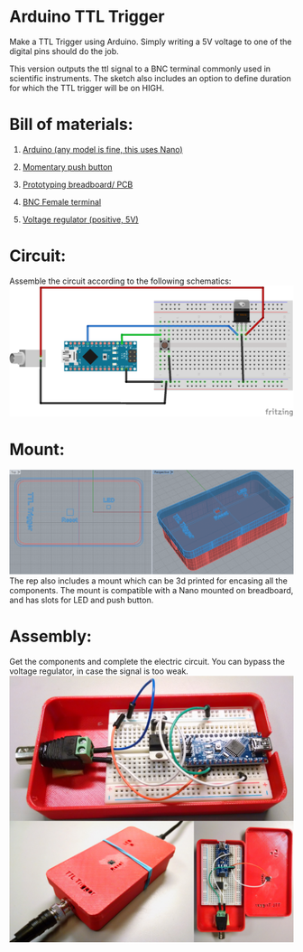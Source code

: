 # Arduino TTL Trigger

Make a TTL Trigger using Arduino. Simply writing a 5V voltage to one of the digital pins should do the job. 

This version outputs the ttl signal to a BNC terminal commonly used in scientific instruments. The sketch also includes an option to define duration for which the TTL trigger will be on HIGH.

# Bill of materials:

1. [Arduino (any model is fine, this uses Nano)](http://www.amazon.com/SainSmart-Nano-v3-0-Compatible-Arduino/dp/B00761NDHI/ref=sr_1_2?s=electronics&ie=UTF8&qid=1442873593&sr=1-2&keywords=arduino+nano)

2. [Momentary push button](http://www.amazon.com/Panel-Momentary-Tactile-Button-Switch/dp/B005YX046I/ref=sr_1_11?ie=UTF8&qid=1442873639&sr=8-11&keywords=momentary+push+button)

3. [Prototyping breadboard/ PCB](http://www.amazon.com/Solderless-BreadBoard-tie-points-power-rails/dp/B005GYAIES/ref=sr_1_1?s=electronics&ie=UTF8&qid=1442873628&sr=1-1&keywords=solderless+board)

4. [BNC Female terminal](http://www.mouser.com/ProductDetail/Gravitech/BNC-M-TERM/?qs=sGAEpiMZZMvtrnhC60i%252bOjexXRV6VXQ2dg6z78%252bRw6I%3d)

5. [Voltage regulator (positive, 5V)](http://www.amazon.com/Addicore-Positive-Regulator-L7805CV-Antistatic/dp/B00H7KTRO6/ref=sr_1_3?ie=UTF8&qid=1442873567&sr=8-3&keywords=voltage+regulator)

# Circuit:
Assemble the circuit according to the following schematics:
![TTL Trigger circuit with BNC terminal](/Circuit/BNC%20TTL%20trigger.png)

# Mount:
![Mount](/3d%20printed%20mount/mount.PNG)
The rep also includes a mount which can be 3d printed for encasing all the components. The mount is compatible with a Nano mounted on breadboard, and has slots for LED and push button. 

# Assembly: 
Get the components and complete the electric circuit. You can bypass the voltage regulator, in case the signal is too weak.
![Mount](/3d%20printed%20mount/assembly.png)
